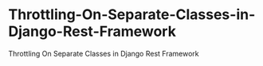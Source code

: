 # Throttling-On-Separate-Classes-in-Django-Rest-Framework
Throttling On Separate Classes in Django Rest Framework

